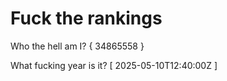 # Fuck the rankings

Who the hell am I?
{ 34865558 }

What fucking year is it?
[ 2025-05-10T12:40:00Z ]
